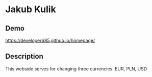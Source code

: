 # Jakub Kulik
## Demo

https://developer685.github.io/homepage/

## Description

This webside serves for changing three currencies: EUR, PLN, USD
